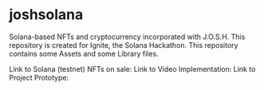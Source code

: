 # joshsolana
Solana-based NFTs and cryptocurrency incorporated with J.O.S.H. This repository is created for Ignite, the Solana Hackathon. 
This repository contains some Assets and some Library files.  


Link to Solana (testnet) NFTs on sale: 
Link to Video Implementation:
Link to Project Prototype: 
